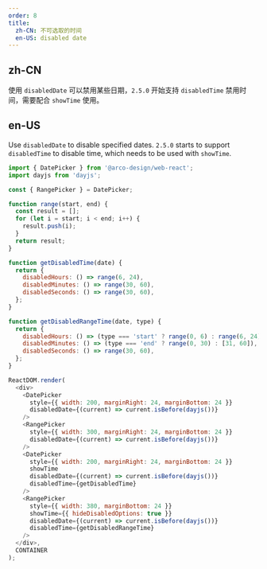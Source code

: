 ```yaml
---
order: 8
title:
  zh-CN: 不可选取的时间
  en-US: disabled date
---
```


## zh-CN

使用 `disabledDate` 可以禁用某些日期，`2.5.0` 开始支持 `disabledTime` 禁用时间，需要配合 `showTime` 使用。

## en-US

Use `disabledDate` to disable specified dates. `2.5.0` starts to support `disabledTime` to disable time, which needs to be used with `showTime`.

```js
import { DatePicker } from '@arco-design/web-react';
import dayjs from 'dayjs';

const { RangePicker } = DatePicker;

function range(start, end) {
  const result = [];
  for (let i = start; i < end; i++) {
    result.push(i);
  }
  return result;
}

function getDisabledTime(date) {
  return {
    disabledHours: () => range(6, 24),
    disabledMinutes: () => range(30, 60),
    disabledSeconds: () => range(30, 60),
  };
}

function getDisabledRangeTime(date, type) {
  return {
    disabledHours: () => (type === 'start' ? range(0, 6) : range(6, 24)),
    disabledMinutes: () => (type === 'end' ? range(0, 30) : [31, 60]),
    disabledSeconds: () => range(30, 60),
  };
}

ReactDOM.render(
  <div>
    <DatePicker
      style={{ width: 200, marginRight: 24, marginBottom: 24 }}
      disabledDate={(current) => current.isBefore(dayjs())}
    />
    <RangePicker
      style={{ width: 300, marginRight: 24, marginBottom: 24 }}
      disabledDate={(current) => current.isBefore(dayjs())}
    />
    <DatePicker
      style={{ width: 200, marginRight: 24, marginBottom: 24 }}
      showTime
      disabledDate={(current) => current.isBefore(dayjs())}
      disabledTime={getDisabledTime}
    />
    <RangePicker
      style={{ width: 380, marginBottom: 24 }}
      showTime={{ hideDisabledOptions: true }}
      disabledDate={(current) => current.isBefore(dayjs())}
      disabledTime={getDisabledRangeTime}
    />
  </div>,
  CONTAINER
);
```
